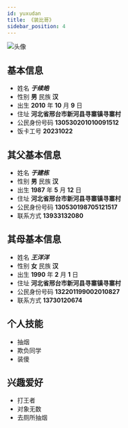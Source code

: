 ```yaml
---
id: yuxudan
title: 《装比哥》
sidebar_position: 4
---
```

![头像](/于总大头照.jpg)

## 基本信息

- 姓名 ***于续皓***
- 性别 **男**     民族 **汉**
- 出生 **2010** 年 **10** 月 **9** 日
- 住址 **河北省邢台市新河县寻寨镇寻寨村**
- 公民身份号码  **130530201010091512**
- 饭卡工号 **20231022**

## 其父基本信息

- 姓名 ***于建栋***
- 性别 **男**     民族 **汉**
- 出生 **1987** 年 **5** 月 **12** 日
- 住址 **河北省邢台市新河县寻寨镇寻寨村**
- 公民身份号码  **130530198705121517**
- 联系方式 **13933132080**

## 其母基本信息

- 姓名 ***王洋洋***
- 性别 **女**     民族 **汉**
- 出生 **1990** 年 **2** 月 **1** 日
- 住址 **河北省邢台市新河县寻寨镇寻寨村**
- 公民身份号码  **132201199002010827**
- 联系方式 **13730120674**

## 个人技能

- 抽烟
- 欺负同学
- 装傻

## 兴趣爱好

- 打王者
- 对象无数
- 去厕所抽烟